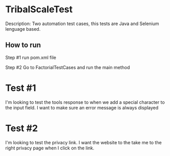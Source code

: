# TribalScaleTest
Description: Two automation test cases, this tests are Java and Selenium lenguage based.

## How to run
Step #1 run pom.xml file 

Step #2 Go to FactorialTestCases and run the main method

# Test #1

I'm looking to test the tools response to when we add a special character to the input field. I want to make sure an error message is always displayed 
# Test #2
I'm looking to test the privacy link. I want the website to the take me to the right privacy page when I click on the link. 
